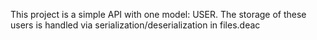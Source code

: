 This project is a simple API with one model: USER. The storage of these users is handled via serialization/deserialization in files.deac